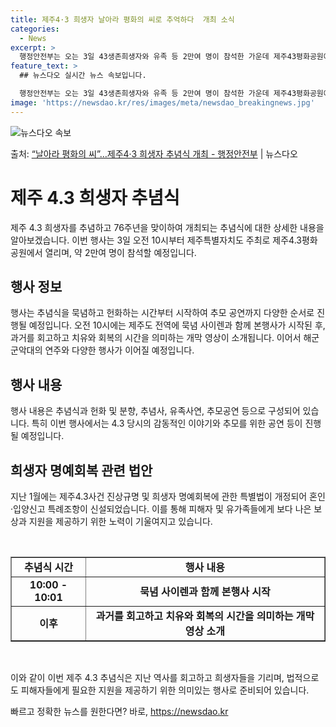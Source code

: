```yaml
---
title: 제주4·3 희생자 날아라 평화의 씨로 추억하다  개최 소식
categories:
  - News
excerpt: >
  행정안전부는 오는 3일 43생존희생자와 유족 등 2만여 명이 참석한 가운데 제주43평화공원에서 제76주년 4…
feature_text: >
  ## 뉴스다오 실시간 뉴스 속보입니다.

  행정안전부는 오는 3일 43생존희생자와 유족 등 2만여 명이 참석한 가운데 제주43평화공원에서 제76주년 4…
image: 'https://newsdao.kr/res/images/meta/newsdao_breakingnews.jpg'
---
```


![뉴스다오 속보](https://newsdao.kr/res/images/meta/newsdao_breakingnews.jpg)

<p>출처: <a href="https://newsdao.kr/3489" rel="dofollow">“날아라 평화의 씨”…제주4·3 희생자 추념식 개최 - 행정안전부</a> | 뉴스다오</p>

<h1>제주 4.3 희생자 추념식</h1>

<p data-ke-size="size16">제주 4.3 희생자를 추념하고 76주년을 맞이하여 개최되는 추념식에 대한 상세한 내용을 알아보겠습니다. 이번 행사는 3일 오전 10시부터 제주특별자치도 주최로 제주4.3평화공원에서 열리며, 약 2만여 명이 참석할 예정입니다. </p>

<h2 data-ke-size="size26">행사 정보</h2>
<p data-ke-size="size16">행사는 추념식을 묵념하고 헌화하는 시간부터 시작하여 추모 공연까지 다양한 순서로 진행될 예정입니다. 오전 10시에는 제주도 전역에 묵념 사이렌과 함께 본행사가 시작된 후, 과거를 회고하고 치유와 회복의 시간을 의미하는 개막 영상이 소개됩니다. 이어서 해군군악대의 연주와 다양한 행사가 이어질 예정입니다. </p>

<h2 data-ke-size="size26">행사 내용</h2>
<p data-ke-size="size16">행사 내용은 추념식과 헌화 및 분향, 추념사, 유족사연, 추모공연 등으로 구성되어 있습니다. 특히 이번 행사에서는 4.3 당시의 감동적인 이야기와 추모를 위한 공연 등이 진행될 예정입니다. </p>

<h2 data-ke-size="size26">희생자 명예회복 관련 법안</h2>
<p data-ke-size="size16">지난 1월에는 제주4.3사건 진상규명 및 희생자 명예회복에 관한 특별법이 개정되어 혼인·입양신고 특례조항이 신설되었습니다. 이를 통해 피해자 및 유가족들에게 보다 나은 보상과 지원을 제공하기 위한 노력이 기울여지고 있습니다. </p>

<p data-ke-size="size16">&nbsp;</p>

<table border="1" cellpadding="2" cellspacing="0" width="622">
   <tbody>
      <tr>
         <td style="text-align: center; height: 20px;"><b>추념식 시간</b></td>
         <td style="text-align: center; height: 20px;"><b>행사 내용</b></td>
      </tr>
      <tr>
         <td style="text-align: center; height: 17px;"><b>10:00 - 10:01</b></td>
         <td style="text-align: center; height: 17px;"><b>묵념 사이렌과 함께 본행사 시작</b></td>
      </tr>
      <tr>
         <td style="text-align: center; height: 17px;"><b>이후</b></td>
         <td style="text-align: center; height: 17px;"><b>과거를 회고하고 치유와 회복의 시간을 의미하는 개막 영상 소개</b></td>
      </tr>
   </tbody>
</table>

<p data-ke-size="size16">&nbsp;</p>

<p data-ke-size="size16">이와 같이 이번 제주 4.3 추념식은 지난 역사를 회고하고 희생자들을 기리며, 법적으로도 피해자들에게 필요한 지원을 제공하기 위한 의미있는 행사로 준비되어 있습니다. </p> 

빠르고 정확한 뉴스를 원한다면? 바로, <a href="https://newsdao.kr" rel="dofollow">https://newsdao.kr</a>


